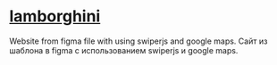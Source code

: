 # [lamborghini](https://hateq.github.io/lamborghini/)
Website from figma file with using swiperjs and google maps.  Сайт из шаблона в figma с использованием swiperjs и google maps.
